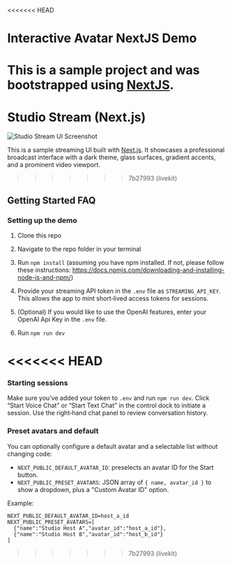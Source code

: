 <<<<<<< HEAD
# Interactive Avatar NextJS Demo

This is a sample project and was bootstrapped using [NextJS](https://nextjs.org/).
=======
# Studio Stream (Next.js)

![Studio Stream UI Screenshot](./public/demo.png)

This is a sample streaming UI built with [Next.js](https://nextjs.org/). It showcases a professional broadcast interface with a dark theme, glass surfaces, gradient accents, and a prominent video viewport.
>>>>>>> 7b27993 (livekit)

## Getting Started FAQ

### Setting up the demo

1. Clone this repo

2. Navigate to the repo folder in your terminal

3. Run `npm install` (assuming you have npm installed. If not, please follow these instructions: https://docs.npmjs.com/downloading-and-installing-node-js-and-npm/)

4. Provide your streaming API token in the `.env` file as `STREAMING_API_KEY`. This allows the app to mint short‑lived access tokens for sessions.

5. (Optional) If you would like to use the OpenAI features, enter your OpenAI Api Key in the `.env` file.

6. Run `npm run dev`

<<<<<<< HEAD
=======
### Starting sessions

Make sure you’ve added your token to `.env` and run `npm run dev`. Click “Start Voice Chat” or “Start Text Chat” in the control dock to initiate a session. Use the right‑hand chat panel to review conversation history.

### Preset avatars and default

You can optionally configure a default avatar and a selectable list without changing code:

- `NEXT_PUBLIC_DEFAULT_AVATAR_ID`: preselects an avatar ID for the Start button.
- `NEXT_PUBLIC_PRESET_AVATARS`: JSON array of `{ name, avatar_id }` to show a dropdown, plus a "Custom Avatar ID" option.

Example:

```
NEXT_PUBLIC_DEFAULT_AVATAR_ID=host_a_id
NEXT_PUBLIC_PRESET_AVATARS=[
  {"name":"Studio Host A","avatar_id":"host_a_id"},
  {"name":"Studio Host B","avatar_id":"host_b_id"}
]
```
>>>>>>> 7b27993 (livekit)
